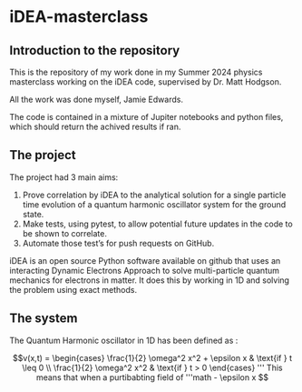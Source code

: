 # iDEA-masterclass

## Introduction to the repository
This is the repository of my work done in my Summer 2024 physics masterclass working on the iDEA code, supervised by Dr. Matt Hodgson.

All the work was done myself, Jamie Edwards.

The code is contained in a mixture of Jupiter notebooks and python files, which should return the achived results if ran.

## The project

The project had 3 main aims:

1) Prove correlation by iDEA to the analytical solution for a single particle time evolution of a quantum harmonic oscillator system for the ground state.
2) Make tests, using pytest, to allow potential future updates in the code to be shown to correlate.
3) Automate those test’s for push requests on GitHub.

iDEA is an open source Python software available on github that uses an interacting Dynamic Electrons Approach to solve multi-particle quantum mechanics for electrons in matter. It does this by working in 1D and solving the problem using exact methods.

## The system

The Quantum Harmonic oscillator in 1D has been defined as :
```math
v(x,t) = 
\begin{cases} 
\frac{1}{2} \omega^2 x^2 + \epsilon x & \text{if } t \leq 0 \\ 
\frac{1}{2} \omega^2 x^2 & \text{if } t > 0 
\end{cases}
'''

This means that when a purtibabting field of '''math - \epsilon x


